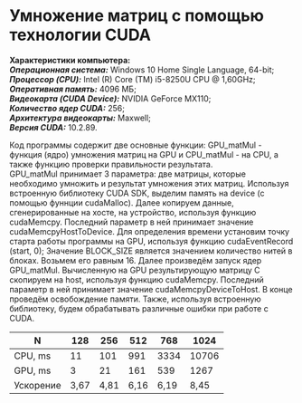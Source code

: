 Умножение матриц с помощью технологии CUDA
=====================


**Характеристики компьютера: <br />**
***Операционная система:*** Windows 10 Home Single Language, 64-bit; <br /> 
***Процессор (CPU):*** Intel (R) Core (TM) i5-8250U CPU @ 1,60GHz; <br />
***Оперативная память:*** 4096 МБ; <br />
***Видеокарта (CUDA Device):*** NVIDIA GeForce MX110; <br />
***Количество ядер CUDA:*** 256; <br />
***Архитектура видеокарты:*** Maxwell; <br />
***Версия CUDA:*** 10.2.89. <br />

Код программы содержит две основные функции: GPU_matMul - функция (ядро) умножения матриц на GPU и CPU_matMul - на CPU, а также функцию проверки правильности результата. <br />
GPU_matMul принимает 3 параметра: две матрицы, которые необходимо умножить и результат умножения этих матриц.
Используя встроенную библиотеку CUDA SDK, выделим память на device (с помощью фуннции cudaMalloc).
Далее копируем данные, сгенерированные на хосте, на устройство, используя функцию cudaMemcpy. Последний параметр в ней принимает значение cudaMemcpyHostToDevice.
Для определения времени установим точку старта работы программы на GPU, используя функцию cudaEventRecord (start, 0);
Значение BLOCK_SIZE является значением количество нитей в блоках. Возьмем его равным 16.
Далее произведём запуск ядер GPU_matMul.
Вычисленную на GPU результирующую матрицу C скопируем на host, используя функцию cudaMemcpy. Последний параметр в ней принимает значение cudaMemcpyDeviceToHost.
В конце проведём освобождение памяти.
Также, используя встроенную библиотеку, будем обрабатывать различные ошибки при работе с CUDA.




N | 128 | 256 | 512 | 768 | 1024 | 
--- | --- | --- | --- |--- |--- |
CPU, ms | 11 | 101 | 991 | 3334 | 10706 | 
GPU, ms | 3 | 21 | 161 | 539 | 1267 | 
Ускорение | 3,67 | 4,81 | 6,16 | 6,19 | 8,45 | 
